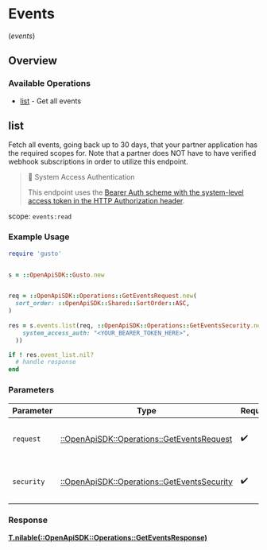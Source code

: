 # Events
(*events*)

## Overview

### Available Operations

* [list](#list) - Get all events

## list

Fetch all events, going back up to 30 days, that your partner application has the required scopes for. Note that a partner does NOT have to have verified webhook subscriptions in order to utilize this endpoint.

> 📘 System Access Authentication
>
> This endpoint uses the [Bearer Auth scheme with the system-level access token in the HTTP Authorization header](https://docs.gusto.com/embedded-payroll/docs/system-access).

scope: `events:read`

### Example Usage

```ruby
require 'gusto'


s = ::OpenApiSDK::Gusto.new


req = ::OpenApiSDK::Operations::GetEventsRequest.new(
  sort_order: ::OpenApiSDK::Shared::SortOrder::ASC,
)
    
res = s.events.list(req, ::OpenApiSDK::Operations::GetEventsSecurity.new(
    system_access_auth: "<YOUR_BEARER_TOKEN_HERE>",
  ))

if ! res.event_list.nil?
  # handle response
end

```

### Parameters

| Parameter                                                                                   | Type                                                                                        | Required                                                                                    | Description                                                                                 |
| ------------------------------------------------------------------------------------------- | ------------------------------------------------------------------------------------------- | ------------------------------------------------------------------------------------------- | ------------------------------------------------------------------------------------------- |
| `request`                                                                                   | [::OpenApiSDK::Operations::GetEventsRequest](../../models/operations/geteventsrequest.md)   | :heavy_check_mark:                                                                          | The request object to use for the request.                                                  |
| `security`                                                                                  | [::OpenApiSDK::Operations::GetEventsSecurity](../../models/operations/geteventssecurity.md) | :heavy_check_mark:                                                                          | The security requirements to use for the request.                                           |

### Response

**[T.nilable(::OpenApiSDK::Operations::GetEventsResponse)](../../models/operations/geteventsresponse.md)**


